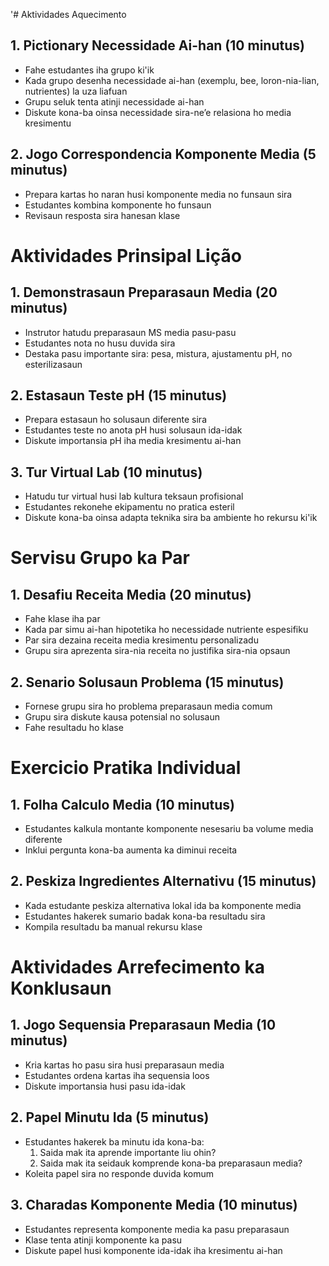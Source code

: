 '# Aktividades Aquecimento

## 1. Pictionary Necessidade Ai-han (10 minutus)
- Fahe estudantes iha grupo ki'ik
- Kada grupo desenha necessidade ai-han (exemplu, bee, loron-nia-lian, nutrientes) la uza liafuan
- Grupu seluk tenta atinji necessidade ai-han
- Diskute kona-ba oinsa necessidade sira-ne’e relasiona ho media kresimentu 

## 2. Jogo Correspondencia Komponente Media (5 minutus)
- Prepara kartas ho naran husi komponente media no funsaun sira
- Estudantes kombina komponente ho funsaun
- Revisaun resposta sira hanesan klase

# Aktividades Prinsipal Lição 

## 1. Demonstrasaun Preparasaun Media (20 minutus)
- Instrutor hatudu preparasaun MS media pasu-pasu
- Estudantes nota no husu duvida sira
- Destaka pasu importante sira: pesa, mistura, ajustamentu pH, no esterilizasaun

## 2. Estasaun Teste pH (15 minutus)
- Prepara estasaun ho solusaun diferente sira
- Estudantes teste no anota pH husi solusaun ida-idak
- Diskute importansia pH iha media kresimentu ai-han

## 3. Tur Virtual Lab (10 minutus)
- Hatudu tur virtual husi lab kultura teksaun profisional
- Estudantes rekonehe ekipamentu no pratica esteril
- Diskute kona-ba oinsa adapta teknika sira ba ambiente ho rekursu ki'ik

# Servisu Grupo ka Par 

## 1. Desafiu Receita Media (20 minutus)
- Fahe klase iha par
- Kada par simu ai-han hipotetika ho necessidade nutriente espesifiku
- Par sira dezaina receita media kresimentu personalizadu
- Grupu sira aprezenta sira-nia receita no justifika sira-nia opsaun

## 2. Senario Solusaun Problema (15 minutus)
- Fornese grupu sira ho problema preparasaun media comum
- Grupu sira diskute kausa potensial no solusaun
- Fahe resultadu ho klase

# Exercicio Pratika Individual 

## 1. Folha Calculo Media (10 minutus)
- Estudantes kalkula montante komponente nesesariu ba volume media diferente
- Inklui pergunta kona-ba aumenta ka diminui receita 

## 2. Peskiza Ingredientes Alternativu (15 minutus)
- Kada estudante peskiza alternativa lokal ida ba komponente media
- Estudantes hakerek sumario badak kona-ba resultadu sira
- Kompila resultadu ba manual rekursu klase

# Aktividades Arrefecimento ka Konklusaun 

## 1. Jogo Sequensia Preparasaun Media (10 minutus)
- Kria kartas ho pasu sira husi preparasaun media
- Estudantes ordena kartas iha sequensia loos
- Diskute importansia husi pasu ida-idak

## 2. Papel Minutu Ida (5 minutus)
- Estudantes hakerek ba minutu ida kona-ba:
  1. Saida mak ita aprende importante liu ohin?
  2. Saida mak ita seidauk komprende kona-ba preparasaun media?
- Koleita papel sira no responde duvida komum

## 3. Charadas Komponente Media (10 minutus)
- Estudantes representa komponente media ka pasu preparasaun
- Klase tenta atinji komponente ka pasu
- Diskute papel husi komponente ida-idak iha kresimentu ai-han